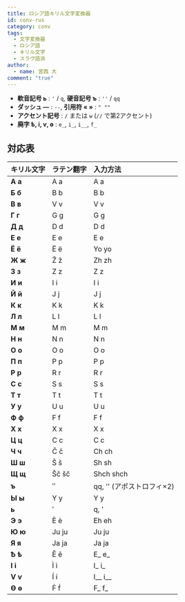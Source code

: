 ```yaml
---
title: ロシア語キリル文字変換器
id: conv-rus
category: conv
tags:
  - 文字変換器
  - ロシア語
  - キリル文字
  - スラヴ語派
author:
  - name: 宮西 大
comment: "true"
---
```

- **軟音記号 ь** : `'` / `q`, **硬音記号 ъ** : `''` / `qq`
- **ダッシュ —** : `--`, **引用符 « »** : `" ""`
- **アクセント記号** : `/` または `w` (`//` で第2アクセント)
- **廃字 ѣ, і, ѵ, ѳ** : `e_`, `i_`, `i__`, `f_`

<HLConverter src="/conv/rus.tsv" />

## 対応表

|キリル文字|ラテン翻字|入力方法|
|:----|:----|:----|
|**А а**|A a|A a|
|**Б б**|B b|B b|
|**В в**|V v|V v|
|**Г г**|G g|G g|
|**Д д**|D d|D d|
|**Е е**|E e|E e|
|**Ё ё**|Ë ë|Yo yo|
|**Ж ж**|Ž ž|Zh zh|
|**З з**|Z z|Z z|
|**И и**|I i|I i|
|**Й й**|J j|J j|
|**К к**|K k|K k|
|**Л л**|L l|L l|
|**М м**|M m|M m|
|**Н н**|N n|N n|
|**О о**|O o|O o|
|**П п**|P p|P p|
|**Р р**|R r|R r|
|**С с**|S s|S s|
|**Т т**|T t|T t|
|**У у**|U u|U u|
|**Ф ф**|F f|F f|
|**Х х**|X x|X x|
|**Ц ц**|C c|C c|
|**Ч ч**|Č č|Ch ch|
|**Ш ш**|Š š|Sh sh|
|**Щ щ**|Šč šč|Shch shch|
|**ъ**|ʺ|qq, '' (アポストロフィ×2)|
|**Ы ы**|Y y|Y y|
|**ь**|ʹ|q, '|
|**Э э**|È è|Eh eh|
|**Ю ю**|Ju ju|Ju ju|
|**Я я**|Ja ja|Ja ja|
|**Ѣ ѣ**|Ě ě|E\_ e_|
|**І і**|Ì ì|I\_ i_|
|**Ѵ ѵ**|Í í|I\__ i__|
|**Ѳ ѳ**|Ḟ ḟ|F\_ f_|
